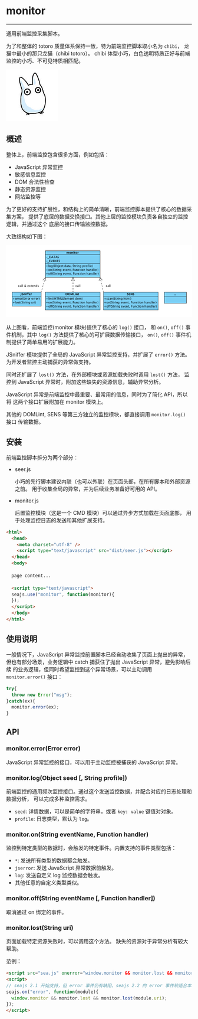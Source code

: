 # monitor

---

通用前端监控采集脚本。

为了和整体的 totoro 质量体系保持一致，特为前端监控脚本取小名为 `chibi`，
龙猫中最小的那只龙猫（chibi totoro）。
chibi 体型小巧，白色透明特质正好与前端监控的小巧、不可见特质相匹配。

![chibi](resources/chibi.jpg)

## 概述

整体上，前端监控包含很多方面，例如包括：

* JavaScript 异常监控
* 敏感信息监控
* DOM 合法性检查
* 静态资源监控
* 网站监控等

为了更好的支持扩展性，和结构上的简单清晰，前端监控脚本提供了核心的数据采集方案，
提供了底层的数据交换接口。其他上层的监控模块负责各自独立的监控逻辑，并通过这个
底层的接口传输监控数据。

大致结构如下图：

![前端监控组件结构](resources/monitor-code-structure.png)

从上图看，前端监控(monitor 模块)提供了核心的 `log()` 接口，
和 `on()`, `off()` 事件机制，其中 `log()` 方法提供了核心的可扩展数据传输接口，
`on()`, `off()` 事件机制提供了简单易用的扩展能力。

JSniffer 模块提供了全局的 JavaScript 异常监控支持，并扩展了 `error()` 方法。
为开发者监控主动捕获的异常做支持。

同时还扩展了 `lost()` 方法，在外部模块或资源加载失败时调用 `lost()` 方法，
监控到 JavaScript 异常时，附加这些缺失的资源信息，辅助异常分析。

JavaScript 异常是前端监控中最重要、最常用的信息，同时为了简化 API，所以将
这两个接口扩展附加在 monitor 模块上。

其他的 DOMLint, SENS 等第三方独立的监控模块，都直接调用 `monitor.log()` 接口
传输数据。


## 安装

前端监控脚本拆分为两个部分：

* seer.js

    小巧的先行脚本建议内联（也可以外联）在页面头部，在所有脚本和外部资源之前。
    用于收集全局的异常，并为后续业务准备好可用的 API。

* monitor.js

    后置监控模块（这是一个 CMD 模块）可以通过异步方式加载在页面底部，
    用于处理监控日志的发送和其他扩展支持。


```html
<html>
  <head>
    <meta charset="utf-8" />
    <script type="text/javascript" src="dist/seer.js"></script>
  </head>
  <body>

  page content...

  <script type="text/javascript">
  seajs.use("monitor", function(monitor){
  });
  </script>
  </body>
</html>
```


## 使用说明

一般情况下，JavaScript 异常监控前置脚本已经自动收集了页面上抛出的异常，
但也有部分场景，业务逻辑中 catch 捕获住了抛出 JavaScript 异常，避免影响后续
的业务逻辑，但同时希望监控到这个异常场景，可以主动调用 `monitor.error()` 接口：

```javascript
try{
  throw new Error("msg");
}catch(ex){
  monitor.error(ex);
}
```


## API


### monitor.error(Error error)

JavaScript 异常监控的接口，可以用于主动监控被捕获的 JavaScript 异常。


### monitor.log(Object seed [, String profile])

前端监控的通用频次监控接口。通过这个发送监控数据，并配合对应的日志处理和数据分析，
可以完成多种监控需求。

* `seed`: 详情数据，可以是简单的字符串，或者 `key: value` 键值对对象。
* `profile`: 日志类型，默认为 `log`。


### monitor.on(String eventName, Function handler)

监控到特定类型的数据时，会触发的特定事件。内置支持的事件类型包括：

* `*`: 发送所有类型的数据都会触发。
* `jserror`: 发送 JavaScript 异常数据前触发。
* `log`: 发送自定义 log 监控数据会触发。
* 其他任意的自定义类型类似。


### monitor.off(String eventName [, Function handler])

取消通过 on 绑定的事件。


### monitor.lost(String uri)

页面加载特定资源失败时，可以调用这个方法。
缺失的资源对于异常分析有较大帮助。

范例：

```html
<script src="sea.js" onerror="window.monitor && monitor.lost && monitor.lost(this.src)"></script>
<script>
// seajs 2.1 开始支持，但 error 事件仍有缺陷，seajs 2.2 的 error 事件较适合本场景。
seajs.on("error", function(module){
  window.monitor && monitor.lost && monitor.lost(module.uri);
});
</script>
```
